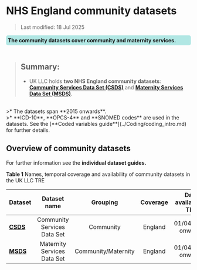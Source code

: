 # NHS England community datasets
>Last modified: 18 Jul 2025
<div style="background-color: rgba(0, 178, 169, 0.3); padding: 5px; border-radius: 5px;"><strong>The community datasets cover community and maternity services.</strong></div>  
<br>


>## Summary:
>* UK LLC holds **two NHS England community datasets**: [**Community Services Data Set (CSDS)**](../Community%20datasets/CSDS/CSDS.ipynb) and [**Maternity Services Data Set (MSDS)**](../Community%20datasets/MSDS/MSDS.ipynb).  
<br>
>* The datasets span **2015 onwards**.   
<br>
>* **ICD-10**, **OPCS-4** and **SNOMED codes** are used in the datasets. See the [**Coded variables guide**](../Coding/coding_intro.md) for further details.   

## Overview of community datasets
For further information see the **individual dataset guides.**

**Table 1** Names, temporal coverage and availability of community datasets in the UK LLC TRE

| **Dataset**|**Dataset name**|**Grouping**|**Coverage**|**Data available in TRE**|**Data owner**|
|---|:---:|:---:|:---:|:---:|:---:|
|[**CSDS**](../Other%20datasets/CSDS/CSDS.ipynb)|Community Services Data Set|Community|England|01/04/2015 onwards|NHSE
|[**MSDS**](../Other%20datasets/MSDS/MSDS.md)|Maternity Services Data Set|Community/Maternity|England|01/04/2015 onwards|NHSE||





